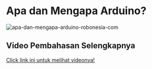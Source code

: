 # Apa dan Mengapa Arduino?
![apa-dan-mengapa-arduino-robonesia-com](https://user-images.githubusercontent.com/11900221/232995193-1adf5be3-0bba-40ea-bb89-7a9e836a6331.jpg)

## Video Pembahasan Selengkapnya
[Click link ini untuk melihat videonya!](https://www.youtube.com/watch?v=5cNXTPH5IDc&list=PLy3VBpgdBFy6QVOCj-ix_WwMahYYBEswy&index=1)
